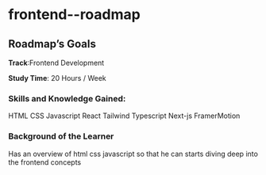 # frontend--roadmap

## Roadmap’s Goals

**Track**:Frontend Development

**Study Time**: 20 Hours / Week

### Skills and Knowledge Gained:

HTML
CSS
Javascript
React
Tailwind
Typescript
Next-js
FramerMotion

### Background of the Learner

Has an overview of html css javascript so that he can starts diving deep into the frontend concepts
